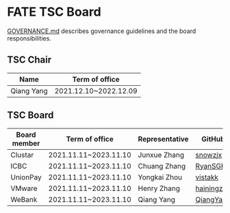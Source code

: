 # FATE TSC Board #

[GOVERNANCE.md](./GOVERNANCE.md) describes governance guidelines and the board
responsibilities.

## TSC Chair ##
| Name | Term of office        |
| ------------ | --------------------- |
| Qiang Yang      | 2021.12.10~2022.12.09 |

## TSC Board ##
| Board member | Term of office        | Representative | GitHub ID                  |
| ------------ | --------------------- | -------------- | -------------------------- |
| Clustar      | 2021.11.11~2023.11.10 | Junxue Zhang   | [snowzjx](https://github.com/snowzjx) |
| ICBC         | 2021.11.11~2023.11.10 | Chuang Zhang   | [RyanSGH](https://github.com/RyanSGH)  |
| UnionPay     | 2021.11.11~2023.11.10 | Yongkai Zhou   | [vistakk](https://github.com/vistakk)  |
| VMware       | 2021.11.11~2023.11.10 | Henry Zhang    | [hainingzhang](https://github.com/hainingzhang ) |
| WeBank       | 2021.11.11~2023.11.10 | Qiang Yang     |[QiangYang12](quianajiang@webank.com)                            |
